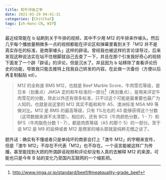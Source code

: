 ```yaml
---
title: 和牛评级之争
date: 2021-03-29 04:41:31
categories: [ChitChat]
tags: [zh-Hans-CN, WIP]
---
```


最近经常能在 b 站刷到关于牛排的视频，其中不少用 M12 的牛排来作噱头。然后几乎每个播放量稍微多一点的视频都能在评论区和弹幕里看到关于「M12 并不是真实存在的标准，是商家噱头」这样的辟谣。曾经我也被这样的言论误导过，后来发现这种说法实在站不住根脚就自己去查了一下，并且在那个引发我好奇心的视频下面发了一个辟「辟谣」的评论，但是沉水了。并且因为 b 站移除了查看评论历史的功能，导致我只能去推特上找我自己转发的内容。在此做一次备份（方便以后再复制黏贴 xd）。

> M12 的全称是 BMS M12，也就是 Beef Marble Score，牛肉雪花等级，是日本（划重点）JMGA 定的和牛标准的一部分[^1]（再划重点），是用来评定牛肉雪花的分数，除此以外还有很多标准，只不过这个可能是最重要也最广为人知的。也就是说这里的 M12 其实不能和和牛 A5、澳洲标准 MSA M9 等做对比。M12 是 BMS 的最高等级，只有 1%左右的 A5 能够获得这个分数（这项数据来源不太清楚）。相应的，还有 BCS（牛肉颜色分数，1 - 7）和 BFS（牛肉脂色分数 1 - 7），都是肉质等级（A5 的那个 5）的一部分。至于说 M12 是 M9 的延伸或者 M12 是商家的噱头那就是纯粹无稽之谈了。

[^1]: http://www.jmga.or.jp/standard/beef/#meatquality-grade_beef

题外话：确实有不懂或者只是单纯坏的商家会打上「澳牛 M12」的字眼来宣传，但是「澳牛 M12」不存在不代表「M12」也不存在。一个谣言能被这样广为传播，甚至能找到大把的所谓辟谣视频和评论却没有人真的去解释 M12 的来源，可能也只是今年 B 站的变化乃至国内互联网的一个缩影把。
